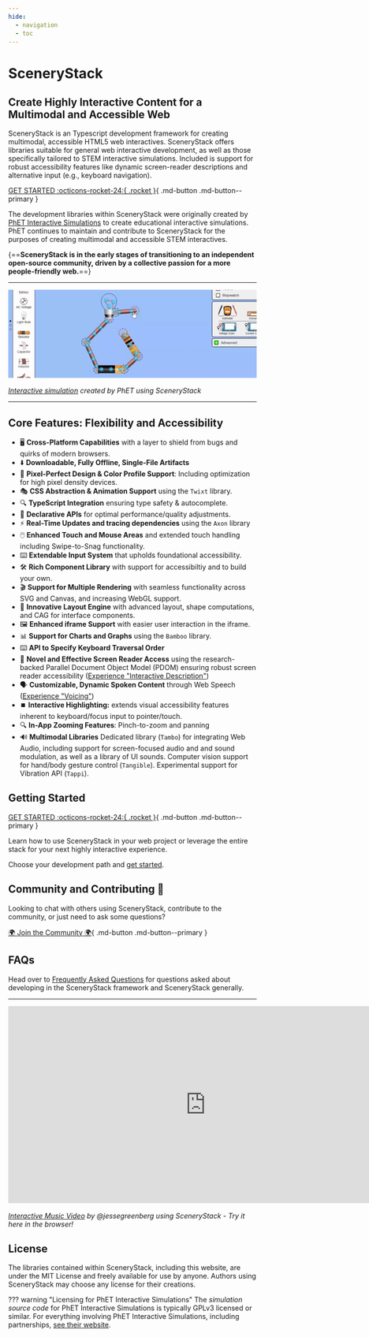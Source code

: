 ```yaml
---
hide:
  - navigation
  - toc
---
```


# SceneryStack

## Create Highly Interactive Content for a Multimodal and Accessible Web

SceneryStack is an Typescript development framework for creating multimodal, accessible HTML5 web interactives. SceneryStack offers libraries suitable for general web interactive development, as well as those specifically tailored to STEM interactive simulations. Included is support for robust accessibility features like dynamic screen-reader descriptions and alternative input (e.g., keyboard navigation).

[GET STARTED :octicons-rocket-24:{ .rocket }](./guides/pathways.md){ .md-button .md-button--primary }

The development libraries within SceneryStack were originally created by [PhET Interactive Simulations](https://phet.colorado.edu/) to create educational interactive simulations. PhET continues to maintain and contribute to SceneryStack for the purposes of creating multimodal and accessible STEM interactives.

{==**SceneryStack is in the early stages of transitioning to an independent open-source community, driven by a collective passion for a more people-friendly web.**==}

---

![Interactive in action with SceneryStack](assets/cck-bulb.gif)

_[Interactive simulation](https://phet.colorado.edu/en/simulations/circuit-construction-kit-ac) created by PhET using SceneryStack_

---

## Core Features: Flexibility and Accessibility

<!-- <div class="grid cards" markdown> -->

- 🖥️ **Cross-Platform Capabilities** with a layer to shield from bugs and quirks of modern browsers.
- ⬇️ **Downloadable, Fully Offline, Single-File Artifacts**
- 🎨 **Pixel-Perfect Design & Color Profile Support**: Including optimization for high pixel density devices.
- 🎭 **CSS Abstraction & Animation Support** using the `Twixt` library.
- 🔍 **TypeScript Integration** ensuring type safety & autocomplete.
- 🔄 **Declarative APIs** for optimal performance/quality adjustments.
- ⚡ **Real-Time Updates and tracing dependencies** using the `Axon` library
- 🖱️ **Enhanced Touch and Mouse Areas** and extended touch handling including Swipe-to-Snag functionality.
- ⌨️ **Extendable Input System** that upholds foundational accessibility.
- 🛠️ **Rich Component Library** with support for accessibiltiy and to build your own.
- 🎬 **Support for Multiple Rendering** with seamless functionality across SVG and Canvas, and increasing WebGL support.
- 📐 **Innovative Layout Engine** with advanced layout, shape computations, and CAG for interface components.
- 🖼️ **Enhanced iframe Support** with easier user interaction in the iframe.
- 📊 **Support for Charts and Graphs** using the `Bamboo` library.
- ⌨️ **API to Specify Keyboard Traversal Order**
- 📖 **Novel and Effective Screen Reader Access** using the research-backed Parallel Document Object Model (PDOM) ensuring robust screen reader accessibility ([Experience "Interactive Description"](https://youtu.be/gj55KDRdhM8))
- 🗣️ **Customizable, Dynamic Spoken Content** through Web Speech ([Experience "Voicing"](https://youtu.be/mwCc_NDmqx4))
- ⏹️ **Interactive Highlighting:** extends visual accessibility features inherent to keyboard/focus input to pointer/touch.
- 🔍 **In-App Zooming Features**: Pinch-to-zoom and panning
- 🔊 **Multimodal Libraries** Dedicated library (`Tambo`) for integrating Web Audio, including support for screen-focused audio and and sound modulation, as well as a library of UI sounds. Computer vision support for hand/body gesture control (`Tangible`). Experimental support for Vibration API (`Tappi`).

<!-- - 📚 **React Ready, Three.JS ready** -->
<!-- - 🌍 **Ready for Internationalization** with examples of implementation --
<!-- - 🗑️ **Garbage Collector-Friendly Design** using pooling. -->
<!-- </div> -->

## Getting Started

[GET STARTED :octicons-rocket-24:{ .rocket }](./guides/pathways.md){ .md-button .md-button--primary }

Learn how to use SceneryStack in your web project or leverage the entire stack for your next highly interactive experience.

Choose your development path and [get started](./guides/pathways.md).

## Community and Contributing 🤝

Looking to chat with others using SceneryStack, contribute to the community, or just need to ask some questions?

[🌍 Join the Community 🌍](join.md){ .md-button .md-button--primary }

## FAQs

Head over to [Frequently Asked Questions](./guides/faqs.md) for questions asked about developing in the SceneryStack framework and SceneryStack generally.

---

<iframe src="https://jessegreenberg.github.io/cathedral/" height="400" width="800" style="border:none;" title="Click to Load"></iframe>

_[Interactive Music Video](https://jessegreenberg.github.io/cathedral/) by @jessegreenberg using SceneryStack - Try it here in the browser!_

## License

The libraries contained within SceneryStack, including this website, are under the MIT License and freely available for use by anyone. Authors using SceneryStack may choose any license for their creations.

??? warning "Licensing for PhET Interactive Simulations"
     The _simulation source code_ for PhET Interactive Simulations is typically GPLv3 licensed or similar. For everything involving PhET Interactive Simulations, including partnerships, [see their website](https://phet.colorado.edu/).
